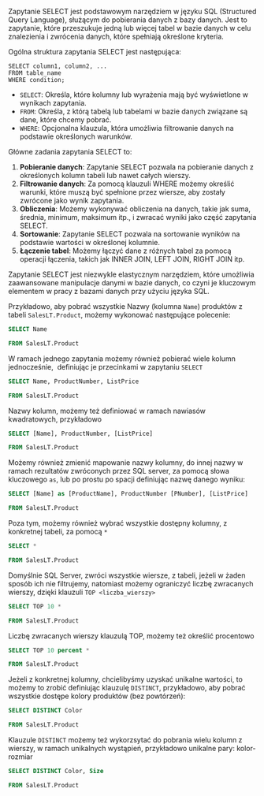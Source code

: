 Zapytanie SELECT jest podstawowym narzędziem w języku SQL (Structured Query Language), służącym do pobierania danych z bazy danych. Jest to zapytanie, które przeszukuje jedną lub więcej tabel w bazie danych w celu znalezienia i zwrócenia danych, które spełniają określone kryteria.

Ogólna struktura zapytania SELECT jest następująca:

```
SELECT column1, column2, ...
FROM table_name
WHERE condition;

```

- `SELECT`: Określa, które kolumny lub wyrażenia mają być wyświetlone w wynikach zapytania.
- `FROM`: Określa, z którą tabelą lub tabelami w bazie danych związane są dane, które chcemy pobrać.
- `WHERE`: Opcjonalna klauzula, która umożliwia filtrowanie danych na podstawie określonych warunków.

Główne zadania zapytania SELECT to:

1. **Pobieranie danych**: Zapytanie SELECT pozwala na pobieranie danych z określonych kolumn tabeli lub nawet całych wierszy.
2. **Filtrowanie danych**: Za pomocą klauzuli WHERE możemy określić warunki, które muszą być spełnione przez wiersze, aby zostały zwrócone jako wynik zapytania.
3. **Obliczenia**: Możemy wykonywać obliczenia na danych, takie jak suma, średnia, minimum, maksimum itp., i zwracać wyniki jako część zapytania SELECT.
4. **Sortowanie**: Zapytanie SELECT pozwala na sortowanie wyników na podstawie wartości w określonej kolumnie.
5. **Łączenie tabel**: Możemy łączyć dane z różnych tabel za pomocą operacji łączenia, takich jak INNER JOIN, LEFT JOIN, RIGHT JOIN itp.

Zapytanie SELECT jest niezwykle elastycznym narzędziem, które umożliwia zaawansowane manipulacje danymi w bazie danych, co czyni je kluczowym elementem w pracy z bazami danych przy użyciu języka SQL.

Przykładowo, aby pobrać wszystkie Nazwy (kolumna `Name`) produktów z tabeli `SalesLT.Product`, możemy wykonować następujące polecenie:</span>


```sql
SELECT Name
FROM SalesLT.Product
```

W ramach jednego zapytania możemy również pobierać wiele kolumn jednocześnie,  definiując je przecinkami w zapytaniu `SELECT`


```sql
SELECT Name, ProductNumber, ListPrice
FROM SalesLT.Product
```

Nazwy kolumn, możemy też definiować w ramach nawiasów kwadratowych, przykładowo


```sql
SELECT [Name], ProductNumber, [ListPrice]
FROM SalesLT.Product
```

Możemy również zmienić mapowanie nazwy kolumny, do innej nazwy w ramach rezultatów zwróconych przez SQL server, za pomocą słowa kluczowego `as`, lub po prostu po spacji definiując nazwę danego wyniku:


```sql
SELECT [Name] as [ProductName], ProductNumber [PNumber], [ListPrice]
FROM SalesLT.Product
```

Poza tym, możemy również wybrać wszystkie dostępny kolumny, z konkretnej tabeli, za pomocą `*`


```sql
SELECT *
FROM SalesLT.Product
```

Domyślnie SQL Server, zwróci wszystkie wiersze, z tabeli, jeżeli w żaden sposób ich nie filtrujemy, natomiast możemy ograniczyć liczbę zwracanych wierszy, dzięki klauzuli `TOP <liczba_wierszy>`


```sql
SELECT TOP 10 *
FROM SalesLT.Product
```

Liczbę zwracanych wierszy klauzulą TOP, możemy też określić procentowo


```sql
SELECT TOP 10 percent *
FROM SalesLT.Product
```

Jeżeli z konkretnej kolumny, chcielibyśmy uzyskać unikalne wartości, to możemy to zrobić definiując klauzulę `DISTINCT`, przykładowo, aby pobrać wszystkie dostępe kolory produktów (bez powtórzeń):


```sql
SELECT DISTINCT Color
FROM SalesLT.Product
```

Klauzule `DISTINCT` możemy też wykorzsytać do pobrania wielu kolumn z wierszy, w ramach unikalnych wystąpień, przykładowo unikalne pary: kolor-rozmiar


```sql
SELECT DISTINCT Color, Size
FROM SalesLT.Product
```
